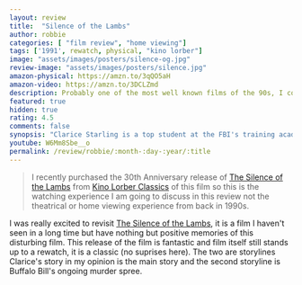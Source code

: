```yaml
---
layout: review
title:  "Silence of the Lambs"
author: robbie
categories: [ "film review", "home viewing"]
tags: ['1991', rewatch, physical, "kino lorber"]
image: "assets/images/posters/silence-og.jpg"
review-image: "assets/images/posters/silence.jpg"
amazon-physical: https://amzn.to/3qQO5aH
amazon-video: https://amzn.to/3DCLZmd
description: Probably one of the most well known films of the 90s, I couldn't be more invested in this rewatch and revisit this tense, twist filled masterpiece.
featured: true
hidden: true
rating: 4.5
comments: false
synopsis: "Clarice Starling is a top student at the FBI's training academy. Jack Crawford wants Clarice to interview Dr. Hannibal Lecter, a brilliant psychiatrist who is also a violent psychopath, serving life behind bars for various acts of murder and cannibalism. Crawford believes that Lecter may have insight into a case and that Starling, as an attractive young woman, may be just the bait to draw him out."  
youtube: W6Mm8Sbe__o
permalink: /review/robbie/:month-:day-:year/:title
---
```

> I recently purchased the 30th Anniversary release of <a href="https://amzn.to/3qQO5aH">The Silence of the Lambs</a> from <a href="https://www.kinolorber.com/film/view/id/4968">Kino Lorber Classics</a> of this film so this is the watching experience I am going to discuss in this review not the theatrical or home viewing experience from back in 1990s.

I was really excited to revisit <a href="https://www.imdb.com/title/tt0102926/">The Silence of the Lambs</a>, it is a film I haven't seen in a long time but have nothing but positive memories of this disturbing film.  This release of the film is fantastic and film itself still stands up to a rewatch, it is a classic (no suprises here).  The two are storylines Clarice's story in my opinion is the main story and the second storyline is Buffalo Bill's ongoing murder spree.  